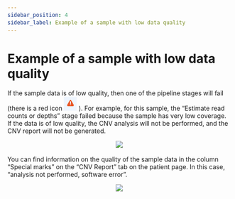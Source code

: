 ```yaml
---
sidebar_position: 4
sidebar_label: Example of a sample with low data quality
---
```


# Example of a sample with low data quality

If the sample data is of low quality, then one of the pipeline stages will fail (there is a red icon ![47](/img/eng/47-failed-status.png) ). 
For example, for this sample, the “Estimate read counts or depths” stage failed because the sample has very low coverage. If the data is of low quality, the CNV analysis will not be performed, and the CNV report will not be generated.

<p align="center">
<img src={require('/img/eng/48-main-page-low-data-quality.png').default} width="800"/>
</p>

You can find information on the quality of the sample data in the column “Special marks” on the “CNV Report” tab on the patient page. In this case, “analysis not performed, software error”.

<p align="center">
<img src={require('/img/eng/49-cnv-report-low-data-quality.png').default} width="900"/>
</p>
